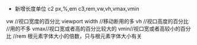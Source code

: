 + 新增长度单位
c2 px,%,em
c3,rem,vw,vh,vmax,vmin

vw //视口宽度的百分比   viewport width  //移动断用的多
vh //视口高度的百分比  //用的不多
vmax//视口宽或者高的百分比较大的
vmin//视口宽或者高较小的百分比
//rem  根元素字体大小的倍数，只与根元素字体大小有关 

